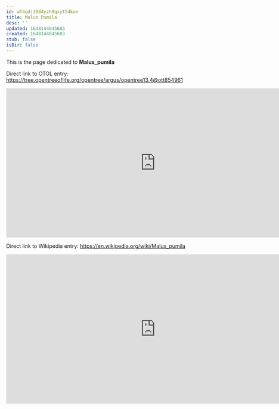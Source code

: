 ```yaml
---
id: wf4gdj3984yzh0qxyt54kun
title: Malus Pumila
desc: ''
updated: 1648144045683
created: 1648144045683
stub: false
isDir: false
---
```

This is the page dedicated to **Malus_pumila**


Direct link to OTOL entry: https://tree.opentreeoflife.org/opentree/argus/opentree13.4@ott854961



<html>
    <body>
    <iframe src="https://tree.opentreeoflife.org/opentree/argus/opentree13.4@ott854961"
    width="800" height="400" frameborder="0" allowfullscreen> </iframe>
    </body>
</html>
    


Direct link to Wikipedia entry: https://en.wikipedia.org/wiki/Malus_pumila



<html>
    <body>
    <iframe src="https://en.wikipedia.org/wiki/Malus_pumila"
    width="800" height="400" frameborder="0" allowfullscreen> </iframe>
    </body>
</html>
    
